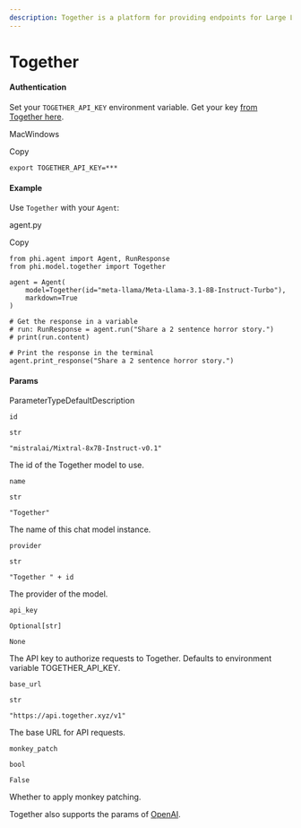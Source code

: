 ```yaml
---
description: Together is a platform for providing endpoints for Large Language models.
---
```


# Together

#### Authentication <a href="#authentication" id="authentication"></a>

Set your `TOGETHER_API_KEY` environment variable. Get your key [from Together here](https://api.together.xyz/settings/api-keys).

MacWindows

Copy

```
export TOGETHER_API_KEY=***
```

#### [​](https://docs.phidata.com/models/together#example)Example <a href="#example" id="example"></a>

Use `Together` with your `Agent`:

agent.py

Copy

```
from phi.agent import Agent, RunResponse
from phi.model.together import Together

agent = Agent(
    model=Together(id="meta-llama/Meta-Llama-3.1-8B-Instruct-Turbo"),
    markdown=True
)

# Get the response in a variable
# run: RunResponse = agent.run("Share a 2 sentence horror story.")
# print(run.content)

# Print the response in the terminal
agent.print_response("Share a 2 sentence horror story.")
```

#### [​](https://docs.phidata.com/models/together#params)Params <a href="#params" id="params"></a>

ParameterTypeDefaultDescription

`id`

`str`

`"mistralai/Mixtral-8x7B-Instruct-v0.1"`

The id of the Together model to use.

`name`

`str`

`"Together"`

The name of this chat model instance.

`provider`

`str`

`"Together " + id`

The provider of the model.

`api_key`

`Optional[str]`

`None`

The API key to authorize requests to Together. Defaults to environment variable TOGETHER\_API\_KEY.

`base_url`

`str`

`"https://api.together.xyz/v1"`

The base URL for API requests.

`monkey_patch`

`bool`

`False`

Whether to apply monkey patching.

Together also supports the params of [OpenAI](https://docs.phidata.com/models/openai).
